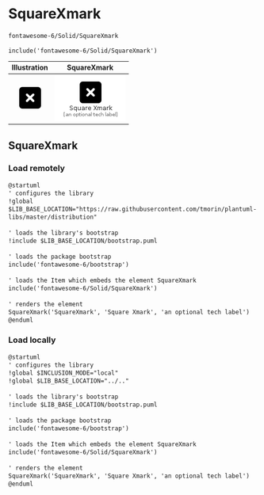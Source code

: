 # SquareXmark


```text
fontawesome-6/Solid/SquareXmark
```

```text
include('fontawesome-6/Solid/SquareXmark')
```



| Illustration | SquareXmark |
| :---: | :---: |
| ![illustration for Illustration](../../fontawesome-6/Solid/SquareXmark.png) | ![illustration for SquareXmark](../../fontawesome-6/Solid/SquareXmark.Local.png) |




## SquareXmark

### Load remotely
```plantuml
@startuml
' configures the library
!global $LIB_BASE_LOCATION="https://raw.githubusercontent.com/tmorin/plantuml-libs/master/distribution"

' loads the library's bootstrap
!include $LIB_BASE_LOCATION/bootstrap.puml

' loads the package bootstrap
include('fontawesome-6/bootstrap')

' loads the Item which embeds the element SquareXmark
include('fontawesome-6/Solid/SquareXmark')

' renders the element
SquareXmark('SquareXmark', 'Square Xmark', 'an optional tech label')
@enduml
```

### Load locally
```plantuml
@startuml
' configures the library
!global $INCLUSION_MODE="local"
!global $LIB_BASE_LOCATION="../.."

' loads the library's bootstrap
!include $LIB_BASE_LOCATION/bootstrap.puml

' loads the package bootstrap
include('fontawesome-6/bootstrap')

' loads the Item which embeds the element SquareXmark
include('fontawesome-6/Solid/SquareXmark')

' renders the element
SquareXmark('SquareXmark', 'Square Xmark', 'an optional tech label')
@enduml
```

